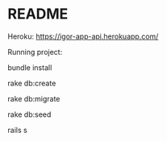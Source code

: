 # README

Heroku: https://igor-app-api.herokuapp.com/

Running project:

bundle install

rake db:create

rake db:migrate

rake db:seed

rails s

